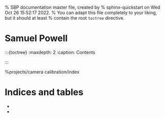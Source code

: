 % SBP documentation master file, created by
%   sphinx-quickstart on Wed Oct 26 15:52:17 2022.
%   You can adapt this file completely to your liking, but it should at least
%   contain the root `toctree` directive.

# Samuel Powell
:::{toctree}
:maxdepth: 2
:caption: Contents

:::

%projects/camera calibration/index

# Indices and tables
- [](genindex)
- [](search)
